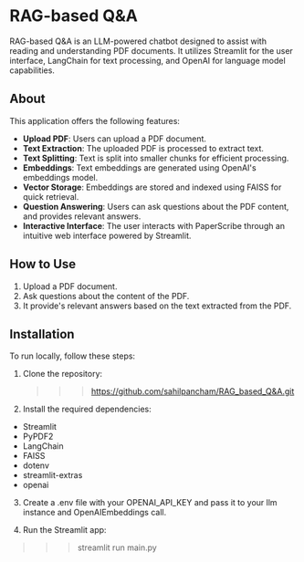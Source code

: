 #  RAG-based Q&A

RAG-based Q&A is an LLM-powered chatbot designed to assist with reading and understanding PDF documents. It utilizes Streamlit for the user interface, LangChain for text processing, and OpenAI for language model capabilities.



## About

This application offers the following features:
- **Upload PDF**: Users can upload a PDF document.
- **Text Extraction**: The uploaded PDF is processed to extract text.
- **Text Splitting**: Text is split into smaller chunks for efficient processing.
- **Embeddings**: Text embeddings are generated using OpenAI's embeddings model.
- **Vector Storage**: Embeddings are stored and indexed using FAISS for quick retrieval.
- **Question Answering**: Users can ask questions about the PDF content, and provides relevant answers.
- **Interactive Interface**: The user interacts with PaperScribe through an intuitive web interface powered by Streamlit.



## How to Use

1. Upload a PDF document.
2. Ask questions about the content of the PDF.
3. It provide's relevant answers based on the text extracted from the PDF.

## Installation

To run locally, follow these steps:

1. Clone the repository:
   >>>https://github.com/sahilpancham/RAG_based_Q&A.git

3. Install the required dependencies:
- Streamlit
- PyPDF2
- LangChain
- FAISS
- dotenv
- streamlit-extras
- openai

3. Create a .env file with your OPENAI_API_KEY and pass it to your llm instance and OpenAIEmbeddings call.

4. Run the Streamlit app:
>>> streamlit run main.py


